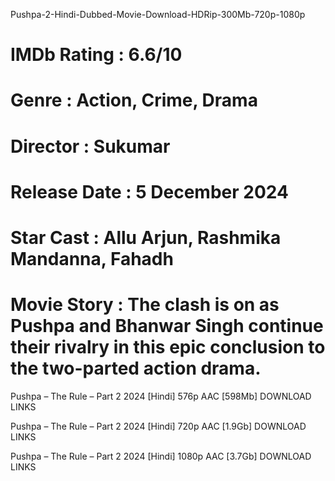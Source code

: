 Pushpa-2-Hindi-Dubbed-Movie-Download-HDRip-300Mb-720p-1080p

# IMDb Rating : 6.6/10
# Genre : Action, Crime, Drama
# Director : Sukumar
# Release Date : 5 December 2024
# Star Cast : Allu Arjun, Rashmika Mandanna, Fahadh

# Movie Story : The clash is on as Pushpa and Bhanwar Singh continue their rivalry in this epic conclusion to the two-parted action drama.
Pushpa – The Rule – Part 2 2024 [Hindi] 576p AAC [598Mb]
DOWNLOAD LINKS

Pushpa – The Rule – Part 2 2024 [Hindi] 720p AAC [1.9Gb]
DOWNLOAD LINKS

Pushpa – The Rule – Part 2 2024 [Hindi] 1080p AAC [3.7Gb]
DOWNLOAD LINKS

